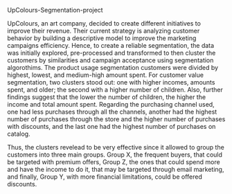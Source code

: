 UpColours-Segmentation-project

UpColours, an art company, decided to create different initiatives to improve their revenue. Their current strategy is analyzing customer behavior by building a descriptive model to improve the marketing campaigns efficiency. Hence, to create a reliable segmentation, the data was initially explored, pre-processed and transformed to then cluster the customers by similarities and campaign acceptance using segmentation algorothims. 
The product usage segmentation customers were divided by highest, lowest, and medium-high amount spent. 
For customer value segmentation, two clusters stood out: one with higher incomes, amounts spent, and older; the second with a higher number of children. Also, further findings suggest that the lower the number of children, the higher the income and total amount spent. 
Regarding the purchasing channel used, one had less purchases through all the channels, another had the highest number of purchases through the store and the higher number of purchases with discounts, and the last one had the highest number of purchases on catalog. 

Thus, the clusters revelead to be very effective since it allowed to group the customers into three main groups. Group X, the frequent buyers, that could be targeted with premium offers, Group Z, the ones that could spend more and have the income to do it, that may be targeted through email marketing, and finally, Group Y, with more financial limitations, could be offered discounts.
